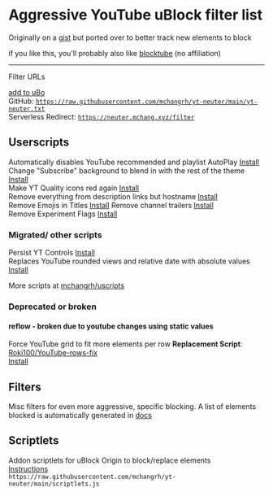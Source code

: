 # Aggressive YouTube uBlock filter list

Originally on a [gist](https://gist.github.com/mchangrh/a51e72bb36a492bfda37a6a9fa537f22) but ported over to better track new elements to block

if you like this, you'll probably also like [blocktube](https://github.com/amitbl/blocktube) (no affiliation)

-----

Filter URLs

[add to uBo](https://subscribe.adblockplus.org/?location=https://neuter.mchang.xyz/filter&title=YouTube%20Neuter)  
GitHub: [`https://raw.githubusercontent.com/mchangrh/yt-neuter/main/yt-neuter.txt`](https://raw.githubusercontent.com/mchangrh/yt-neuter/main/yt-neuter.txt)  
Serverless Redirect: [`https://neuter.mchang.xyz/filter`](https://neuter.mchang.xyz/filter)

## Userscripts
Automatically disables YouTube recommended and playlist AutoPlay [Install](https://neuter.mchang.xyz/script/yt-no-autoplay.user.js)  
Change "Subscribe" background to blend in with the rest of the theme [Install](https://neuter.mchang.xyz/script/mute-subscribe.user.js)  
Make YT Quality icons red again [Install](https://neuter.mchang.xyz/script/old-red-quality.user.js)  
Remove everything from description links but hostname [Install](https://neuter.mchang.xyz/script/no-link-path)  
Remove Emojis in Titles [Install](https://neuter.mchang.xyz/script/no-emoji)
Remove channel trailers [Install](https://neuter.mchang.xyz/script/no-trailer)  
Remove Experiment Flags [Install](https://neuter.mchang.xyz/script/flag-remover)  

### Migrated/ other scripts
Persist YT Controls [Install](https://uscript.mchang.xyz/yt/yt-persist-ctrl.user.js)  
Replaces YouTube rounded views and relative date with absolute values [Install](https://uscript.mchang.xyz/yt/yt-absview-date.user.js)  

More scripts at [mchangrh/uscripts](https://github.com/mchangrh/uscripts/tree/main/yt)
### Deprecated or broken

#### reflow - broken due to youtube changes using static values
Force YouTube grid to fit more elements per row 
**Replacement Script**: [Roki100/YouTube-rows-fix](https://github.com/Roki100/YouTube-rows-fix)  
[Install](https://neuter.mchang.xyz/script/reflow.user.js)  

## Filters
Misc filters for even more aggressive, specific blocking. A list of elements blocked is automatically generated in [docs](./docs)

## Scriptlets
Addon scriptlets for uBlock Origin to block/replace elements  
[Instructions](https://github.com/gorhill/uBlock/wiki/Advanced-settings#userresourceslocation)  
`https://raw.githubusercontent.com/mchangrh/yt-neuter/main/scriptlets.js`